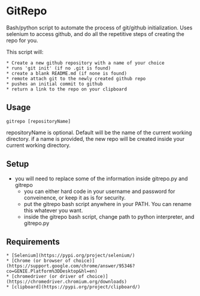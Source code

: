 # GitRepo

Bash/python script to automate the process of git/github initialization.
Uses selenium to access github, and do all the repetitive steps of creating the repo for you.


This script will:

	* Create a new github repository with a name of your choice
	* runs 'git init' (if no .git is found)
	* create a blank README.md (if none is found)
	* remote attach git to the newly created github repo
	* pushes an initial commit to github
	* return a link to the repo on your clipboard


Usage
----
```
gitrepo [repositoryName]
```
repositoryName is optional.  Default will be the name of the current working directory.
if a name is provided, the new repo will be created inside your current working directory.


Setup
----
* you will need to replace some of the information inside gitrepo.py and gitrepo
	* you can either hard code in your username and password for conveinence, or keep it as is for security.
	* put the gitrepo bash script anywhere in your PATH.  You can rename this whatever you want.
	* inside the gitrepo bash script, change path to python interpreter, and gitrepo.py
	

Requirements
----
	* [Selenium](https://pypi.org/project/selenium/)
	* [Chrome (or browser of choice)](https://support.google.com/chrome/answer/95346?co=GENIE.Platform%3DDesktop&hl=en)
	* [chromedriver (or driver of choice)](https://chromedriver.chromium.org/downloads)
	* [clipboard](https://pypi.org/project/clipboard/)

